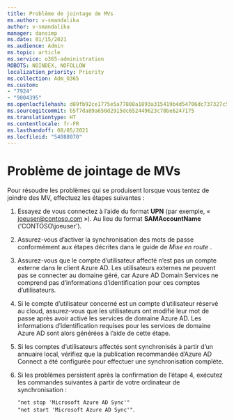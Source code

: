 ```yaml
---
title: Problème de jointage de MVs
ms.author: v-smandalika
author: v-smandalika
manager: dansimp
ms.date: 01/15/2021
ms.audience: Admin
ms.topic: article
ms.service: o365-administration
ROBOTS: NOINDEX, NOFOLLOW
localization_priority: Priority
ms.collection: Adm_O365
ms.custom:
- "7924"
- "9004395"
ms.openlocfilehash: d89fb92ce1775e5a77808a1893a315419b4d54706dc737327c51f7c4c4e488e2
ms.sourcegitcommit: b5f7da89a650d2915dc652449623c78be6247175
ms.translationtype: HT
ms.contentlocale: fr-FR
ms.lasthandoff: 08/05/2021
ms.locfileid: "54088070"
---
```

# <a name="issue-joining-vms"></a>Problème de jointage de MVs

Pour résoudre les problèmes qui se produisent lorsque vous tentez de joindre des MV, effectuez les étapes suivantes :

1. Essayez de vous connectez à l’aide du format **UPN** (par exemple, « joeuser@contoso.com »). Au lieu du format **SAMAccountName** ('CONTOSO\joeuser').
2. Assurez-vous d’activer la synchronisation des mots de passe conformément aux étapes décrites dans le guide de *Mise en route* .
3. Assurez-vous que le compte d’utilisateur affecté n’est pas un compte externe dans le client Azure AD. Les utilisateurs externes ne peuvent pas se connecter au domaine géré, car Azure AD Domain Services ne comprend pas d’informations d’identification pour ces comptes d’utilisateurs.
4. Si le compte d’utilisateur concerné est un compte d’utilisateur réservé au cloud, assurez-vous que les utilisateurs ont modifié leur mot de passe après avoir activé les services de domaine Azure AD. Les informations d’identification requises pour les services de domaine Azure AD sont alors générées à l’aide de cette étape.
5. Si les comptes d’utilisateurs affectés sont synchronisés à partir d’un annuaire local, vérifiez que la publication recommandée d’Azure AD Connect a été configurée pour effectuer une synchronisation complète.
6. Si les problèmes persistent après la confirmation de l’étape 4, exécutez les commandes suivantes à partir de votre ordinateur de synchronisation :
 
     `"net stop 'Microsoft Azure AD Sync'"`  
     `"net start 'Microsoft Azure AD Sync'"`.